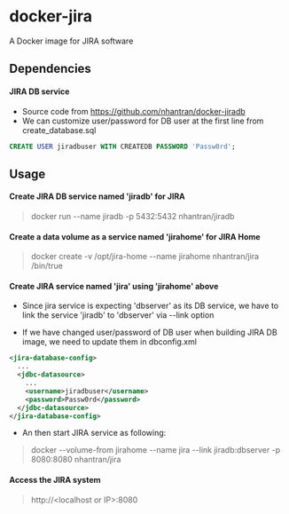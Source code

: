 # docker-jira
A Docker image for JIRA software

## Dependencies
#### JIRA DB service
* Source code from https://github.com/nhantran/docker-jiradb
* We can customize user/password for DB user at the first line from create_database.sql

```sql
CREATE USER jiradbuser WITH CREATEDB PASSWORD 'Passw0rd';
```

## Usage
#### Create JIRA DB service named 'jiradb' for JIRA

> docker run --name jiradb -p 5432:5432 nhantran/jiradb

#### Create a data volume as a service named 'jirahome' for JIRA Home

> docker create -v /opt/jira-home --name jirahome nhantran/jira /bin/true

#### Create JIRA service named 'jira' using 'jirahome' above

* Since jira service is expecting 'dbserver' as its DB service, we have to link the service 'jiradb' to 'dbserver' via --link option

* If we have changed user/password of DB user when building JIRA DB image, we need to update them in dbconfig.xml

```xml
<jira-database-config>
  ...
  <jdbc-datasource>
    ...
    <username>jiradbuser</username>
    <password>Passw0rd</password>
  </jdbc-datasource>
</jira-database-config>
```

* An then start JIRA service as following:

> docker --volume-from jirahome --name jira --link jiradb:dbserver -p 8080:8080 nhantran/jira

#### Access the JIRA system

> http://\<localhost or IP\>:8080
